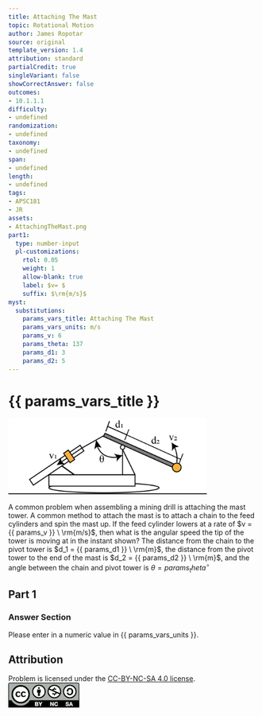 ```yaml
---
title: Attaching The Mast
topic: Rotational Motion
author: James Ropotar
source: original
template_version: 1.4
attribution: standard
partialCredit: true
singleVariant: false
showCorrectAnswer: false
outcomes:
- 10.1.1.1
difficulty:
- undefined
randomization:
- undefined
taxonomy:
- undefined
span:
- undefined
length:
- undefined
tags:
- APSC181
- JR
assets:
- AttachingTheMast.png
part1:
  type: number-input
  pl-customizations:
    rtol: 0.05
    weight: 1
    allow-blank: true
    label: $v= $
    suffix: $\rm{m/s}$
myst:
  substitutions:
    params_vars_title: Attaching The Mast
    params_vars_units: m/s
    params_v: 6
    params_theta: 137
    params_d1: 3
    params_d2: 5
---
```

# {{ params_vars_title }}
<img src="AttachingTheMast.png" width=400>

A common problem when assembling a mining drill is attaching the mast tower.
A common method to attach the mast is to attach a chain to the feed cylinders and spin the mast up.
If the feed cylinder lowers at a rate of $v = {{ params_v }} \ \rm{m/s}$, then what is the angular speed the tip of the tower is moving at in the instant shown?
The distance from the chain to the pivot tower is $d_1 = {{ params_d1 }} \ \rm{m}$, the distance from the pivot tower to the end of the mast is $d_2 = {{ params_d2 }} \ \rm{m}$, and the angle between the chain and pivot tower is $\theta = {{ params_theta }} ^{\circ}$

## Part 1

### Answer Section

Please enter in a numeric value in {{ params_vars_units }}.

## Attribution

Problem is licensed under the [CC-BY-NC-SA 4.0 license](https://creativecommons.org/licenses/by-nc-sa/4.0/).<br> ![The Creative Commons 4.0 license requiring attribution-BY, non-commercial-NC, and share-alike-SA license.](https://raw.githubusercontent.com/firasm/bits/master/by-nc-sa.png)
